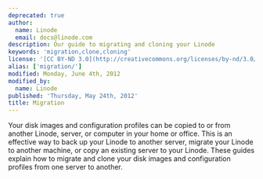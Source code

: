 ```yaml
---
deprecated: true
author:
  name: Linode
  email: docs@linode.com
description: Our guide to migrating and cloning your Linode
keywords: 'migration,clone,cloning'
license: '[CC BY-ND 3.0](http://creativecommons.org/licenses/by-nd/3.0/us/)'
alias: ['migration/']
modified: Monday, June 4th, 2012
modified_by:
  name: Linode
published: 'Thursday, May 24th, 2012'
title: Migration
---
```


Your disk images and configuration profiles can be copied to or from another Linode, server, or computer in your home or office. This is an effective way to back up your Linode to another server, migrate your Linode to another machine, or copy an existing server to your Linode. These guides explain how to migrate and clone your disk images and configuration profiles from one server to another.
